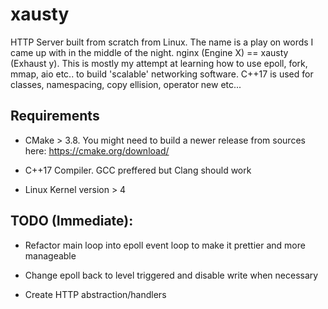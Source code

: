 # xausty

HTTP Server built from scratch from Linux. The name is a play on words I came up with in the middle of the night.
nginx (Engine X) == xausty (Exhaust y).
This is mostly my attempt at learning how to use epoll, fork, mmap, aio etc.. to build 'scalable' networking software.
C++17 is used for classes, namespacing, copy ellision, operator new etc...

## Requirements

- CMake > 3.8. You might need to build a newer release from sources here: https://cmake.org/download/

- C++17 Compiler. GCC preffered but Clang should work

- Linux Kernel version > 4

## TODO (Immediate):

- Refactor main loop into epoll event loop to make it prettier and more manageable

- Change epoll back to level triggered and disable write when necessary

- Create HTTP abstraction/handlers